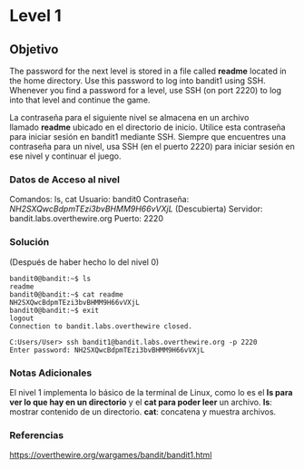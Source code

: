 # Level 1
## Objetivo
The password for the next level is stored in a file called **readme** located in the home directory. Use this password to log into bandit1 using SSH. Whenever you find a password for a level, use SSH (on port 2220) to log into that level and continue the game.

La contraseña para el siguiente nivel se almacena en un archivo llamado **readme** ubicado en el directorio de inicio. Utilice esta contraseña para iniciar sesión en bandit1 mediante SSH. Siempre que encuentres una contraseña para un nivel, usa SSH (en el puerto 2220) para iniciar sesión en ese nivel y continuar el juego.
### Datos de Acceso al nivel
Comandos: ls, cat
Usuario: bandit0
Contraseña: *NH2SXQwcBdpmTEzi3bvBHMM9H66vVXjL* (Descubierta)
Servidor: bandit.labs.overthewire.org
Puerto: 2220
### Solución
(Después de haber hecho lo del nivel 0)
```
bandit0@bandit:~$ ls
readme
bandit0@bandit:~$ cat readme
NH2SXQwcBdpmTEzi3bvBHMM9H66vVXjL
bandit0@bandit:~$ exit
logout
Connection to bandit.labs.overthewire closed.

C:Users/User> ssh bandit1@bandit.labs.overthewire.org -p 2220
Enter password: NH2SXQwcBdpmTEzi3bvBHMM9H66vVXjL
```
### Notas Adicionales
El nivel 1 implementa lo básico de la terminal de Linux, como lo es el **ls para ver lo que hay en un directorio** y el **cat para poder leer** un archivo.
**ls**: mostrar contenido de un directorio.
**cat**: concatena y muestra archivos.
### Referencias
https://overthewire.org/wargames/bandit/bandit1.html